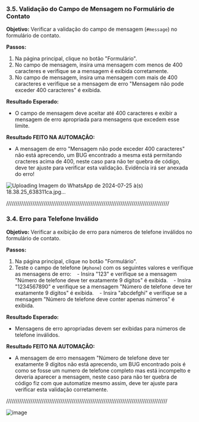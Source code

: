 ### **3.5. Validação do Campo de Mensagem no Formulário de Contato**

**Objetivo:** Verificar a validação do campo de mensagem (`#message`) no formulário de contato.

**Passos:**
1. Na página principal, clique no botão "Formulário".
2. No campo de mensagem, insira uma mensagem com menos de 400 caracteres e verifique se a mensagem é exibida corretamente.
3. No campo de mensagem, insira uma mensagem com mais de 400 caracteres e verifique se a mensagem de erro "Mensagem não pode exceder 400 caracteres" é exibida.

**Resultado Esperado:**
- O campo de mensagem deve aceitar até 400 caracteres e exibir a mensagem de erro apropriada para mensagens que excedem esse limite.


**Resultado FEITO NA AUTOMAÇÃO:**
- A mensagem de erro "Mensagem não pode exceder 400 caracteres"  não está aprecendo, um BUG encontrado a mesma está permitando cracteres acima de 400, neste caso para não ter quebra de código, deve ter ajuste para verificar esta validação. Evidência irá ser anexada do erro!


![Uploading Imagem do WhatsApp de 2024-07-25 à(s) 18.38.25_638311ca.jpg…]()


///////////////////////////////////////////////////////////////////////////////////////

### **3.4. Erro para Telefone Inválido**

**Objetivo:** Verificar a exibição de erro para números de telefone inválidos no formulário de contato.

**Passos:**
1. Na página principal, clique no botão "Formulário".
2. Teste o campo de telefone (`#phone`) com os seguintes valores e verifique as mensagens de erro:
   - Insira "123" e verifique se a mensagem "Número de telefone deve ter exatamente 9 dígitos" é exibida.
   - Insira "1234567890" e verifique se a mensagem "Número de telefone deve ter exatamente 9 dígitos" é exibida.
   - Insira "abcdefghi" e verifique se a mensagem "Número de telefone deve conter apenas números" é exibida.

**Resultado Esperado:**
- Mensagens de erro apropriadas devem ser exibidas para números de telefone inválidos.

**Resultado FEITO NA AUTOMAÇÃO:**
-  A mensagem de erro mensagem "Número de telefone deve ter exatamente 9 dígitos  não está aprecendo, um BUG encontrado pois é como se fosse um numero de telefone completo mas está incompelto e deveria aparecer a mensagem, neste caso para não ter quebra de código fiz com que automatize mesmo assim, deve ter ajuste para verificar esta validação corretamente.

//////////////////////////////////////////////////////////////////////////////////////

![image](https://github.com/user-attachments/assets/5d2b9e02-ff24-4010-b332-0a688ad0339b)

